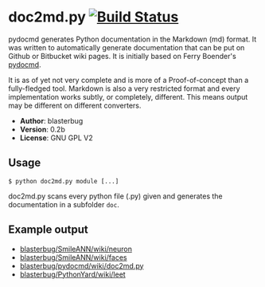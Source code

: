 # doc2md.py [![Build Status](https://travis-ci.org/blasterbug/doc2md.py.svg)](https://travis-ci.org/blasterbug/doc2md.py)

pydocmd generates Python documentation in the Markdown (md) format. It was
written to automatically generate documentation that can be put on Github 
or Bitbucket wiki pages. It is initially based on Ferry Boender's [pydocmd].  

It is as of yet not very complete and is more of a Proof-of-concept than a
fully-fledged tool. Markdown is also a very restricted format and every
implementation works subtly, or completely, different. This means output
may be different on different converters.  

* __Author__: blasterbug
* __Version__: 0.2b
* __License__: GNU GPL V2

## Usage

    $ python doc2md.py module [...]

doc2md.py scans every python file (.py) given and generates the documentation
in a subfolder `doc`.  

## Example output

 - [blasterbug/SmileANN/wiki/neuron](http://github.com/blasterbug/SmileANN/wiki/neuron)
 - [blasterbug/SmileANN/wiki/faces](http://github.com/blasterbug/SmileANN/wiki/faces)
 - [blasterbug/pydocmd/wiki/doc2md.py](https://github.com/blasterbug/doc2md.py/wiki)
 - [blasterbug/PythonYard/wiki/leet](https://github.com/blasterbug/PythonYard/wiki/leet)


[pydocmd]: https://github.com/fboender/pydocmd
